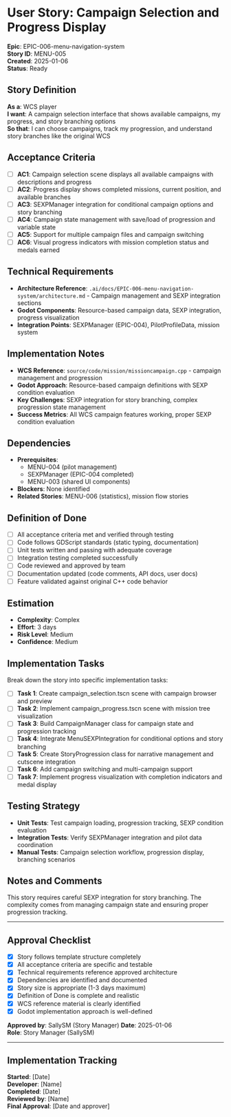 # User Story: Campaign Selection and Progress Display

**Epic**: EPIC-006-menu-navigation-system  
**Story ID**: MENU-005  
**Created**: 2025-01-06  
**Status**: Ready

## Story Definition
**As a**: WCS player  
**I want**: A campaign selection interface that shows available campaigns, my progress, and story branching options  
**So that**: I can choose campaigns, track my progression, and understand story branches like the original WCS

## Acceptance Criteria
- [ ] **AC1**: Campaign selection scene displays all available campaigns with descriptions and progress
- [ ] **AC2**: Progress display shows completed missions, current position, and available branches
- [ ] **AC3**: SEXPManager integration for conditional campaign options and story branching
- [ ] **AC4**: Campaign state management with save/load of progression and variable state
- [ ] **AC5**: Support for multiple campaign files and campaign switching
- [ ] **AC6**: Visual progress indicators with mission completion status and medals earned

## Technical Requirements
- **Architecture Reference**: `.ai/docs/EPIC-006-menu-navigation-system/architecture.md` - Campaign management and SEXP integration sections
- **Godot Components**: Resource-based campaign data, SEXP integration, progress visualization
- **Integration Points**: SEXPManager (EPIC-004), PilotProfileData, mission system

## Implementation Notes
- **WCS Reference**: `source/code/mission/missioncampaign.cpp` - campaign management and progression
- **Godot Approach**: Resource-based campaign definitions with SEXP condition evaluation
- **Key Challenges**: SEXP integration for story branching, complex progression state management
- **Success Metrics**: All WCS campaign features working, proper SEXP condition evaluation

## Dependencies
- **Prerequisites**: 
  - MENU-004 (pilot management)
  - SEXPManager (EPIC-004 completed)
  - MENU-003 (shared UI components)
- **Blockers**: None identified
- **Related Stories**: MENU-006 (statistics), mission flow stories

## Definition of Done
- [ ] All acceptance criteria met and verified through testing
- [ ] Code follows GDScript standards (static typing, documentation)
- [ ] Unit tests written and passing with adequate coverage
- [ ] Integration testing completed successfully
- [ ] Code reviewed and approved by team
- [ ] Documentation updated (code comments, API docs, user docs)
- [ ] Feature validated against original C++ code behavior

## Estimation
- **Complexity**: Complex
- **Effort**: 3 days
- **Risk Level**: Medium
- **Confidence**: Medium

## Implementation Tasks
Break down the story into specific implementation tasks:
- [ ] **Task 1**: Create campaign_selection.tscn scene with campaign browser and preview
- [ ] **Task 2**: Implement campaign_progress.tscn scene with mission tree visualization
- [ ] **Task 3**: Build CampaignManager class for campaign state and progression tracking
- [ ] **Task 4**: Integrate MenuSEXPIntegration for conditional options and story branching
- [ ] **Task 5**: Create StoryProgression class for narrative management and cutscene integration
- [ ] **Task 6**: Add campaign switching and multi-campaign support
- [ ] **Task 7**: Implement progress visualization with completion indicators and medal display

## Testing Strategy
- **Unit Tests**: Test campaign loading, progression tracking, SEXP condition evaluation
- **Integration Tests**: Verify SEXPManager integration and pilot data coordination
- **Manual Tests**: Campaign selection workflow, progression display, branching scenarios

## Notes and Comments
This story requires careful SEXP integration for story branching. The complexity comes from managing campaign state and ensuring proper progression tracking.

---

## Approval Checklist
- [x] Story follows template structure completely
- [x] All acceptance criteria are specific and testable
- [x] Technical requirements reference approved architecture
- [x] Dependencies are identified and documented
- [x] Story size is appropriate (1-3 days maximum)
- [x] Definition of Done is complete and realistic
- [x] WCS reference material is clearly identified
- [x] Godot implementation approach is well-defined

**Approved by**: SallySM (Story Manager) **Date**: 2025-01-06  
**Role**: Story Manager (SallySM)

---

## Implementation Tracking
**Started**: [Date]  
**Developer**: [Name]  
**Completed**: [Date]  
**Reviewed by**: [Name]  
**Final Approval**: [Date and approver]